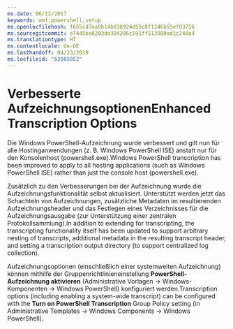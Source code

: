 ```yaml
---
ms.date: 06/12/2017
keywords: wmf,powershell,setup
ms.openlocfilehash: f655cd7aa9b14bd38924d55c8f1246b55ef83756
ms.sourcegitcommit: e7445ba8203da304286c591ff513900ad1c244a4
ms.translationtype: HT
ms.contentlocale: de-DE
ms.lasthandoff: 04/23/2019
ms.locfileid: "62085852"
---
```

# <a name="enhanced-transcription-options"></a><span data-ttu-id="cdf25-102">Verbesserte Aufzeichnungsoptionen</span><span class="sxs-lookup"><span data-stu-id="cdf25-102">Enhanced Transcription Options</span></span>

<span data-ttu-id="cdf25-103">Die Windows PowerShell-Aufzeichnung wurde verbessert und gilt nun für alle Hostinganwendungen (z. B. Windows PowerShell ISE) anstatt nur für den Konsolenhost (powershell.exe).</span><span class="sxs-lookup"><span data-stu-id="cdf25-103">Windows PowerShell transcription has been improved to apply to all hosting applications (such as Windows PowerShell ISE) rather than just the console host (powershell.exe).</span></span>

<span data-ttu-id="cdf25-104">Zusätzlich zu den Verbesserungen bei der Aufzeichnung wurde die Aufzeichnungsfunktionalität selbst aktualisiert. Unterstützt werden jetzt das Schachteln von Aufzeichnungen, zusätzliche Metadaten im resultierenden Aufzeichnungsheader und das Festlegen eines Verzeichnisses für die Aufzeichnungsausgabe (zur Unterstützung einer zentralen Protokollsammlung).</span><span class="sxs-lookup"><span data-stu-id="cdf25-104">In addition to extending for transcripting, the transcripting functionality itself has been updated to support arbitrary nesting of transcripts, additional metadata in the resulting transcript header, and setting a transcription output directory (to support centralized log collection).</span></span>

<span data-ttu-id="cdf25-105">Aufzeichnungsoptionen (einschließlich einer systemweiten Aufzeichnung) können mithilfe der Gruppenrichtlinieneinstellung **PowerShell-Aufzeichnung aktivieren** (Administrative Vorlagen -> Windows-Komponenten -> Windows PowerShell) konfiguriert werden.</span><span class="sxs-lookup"><span data-stu-id="cdf25-105">Transcription options (including enabling a system-wide transcript) can be configured with the **Turn on PowerShell Transcription** Group Policy setting (in Administrative Templates -> Windows Components -> Windows PowerShell).</span></span>
